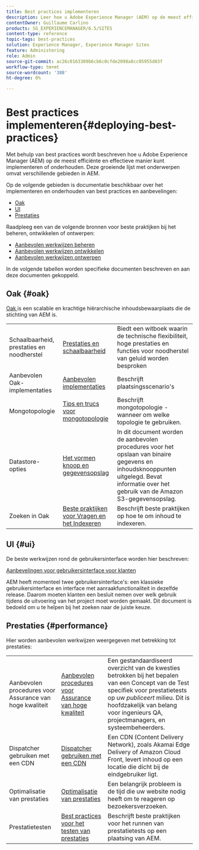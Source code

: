 ```yaml
---
title: Best practices implementeren
description: Leer hoe u Adobe Experience Manager (AEM) op de meest efficiënte en effectieve manier kunt implementeren en onderhouden.
contentOwner: Guillaume Carlino
products: SG_EXPERIENCEMANAGER/6.5/SITES
content-type: reference
topic-tags: best-practices
solution: Experience Manager, Experience Manager Sites
feature: Administering
role: Admin
source-git-commit: ac26c0163309b6cb6c0cfde2098a8cc05955d03f
workflow-type: tm+mt
source-wordcount: '388'
ht-degree: 0%

---
```


# Best practices implementeren{#deploying-best-practices}

Met behulp van best practices wordt beschreven hoe u Adobe Experience Manager (AEM) op de meest efficiënte en effectieve manier kunt implementeren of onderhouden. Deze groeiende lijst met onderwerpen omvat verschillende gebieden in AEM.

Op de volgende gebieden is documentatie beschikbaar over het implementeren en onderhouden van best practices en aanbevelingen:

* [Oak](#oak)
* [UI](#ui)
* [Prestaties](#performance)

Raadpleeg een van de volgende bronnen voor beste praktijken bij het beheren, ontwikkelen of ontwerpen:

* [Aanbevolen werkwijzen beheren](/help/sites-administering/administer-best-practices.md)
* [Aanbevolen werkwijzen ontwikkelen](/help/sites-developing/best-practices.md)
* [Aanbevolen werkwijzen ontwerpen](/help/sites-authoring/best-practices.md)

In de volgende tabellen worden specifieke documenten beschreven en aan deze documenten gekoppeld.

## Oak {#oak}

[ Oak ](/help/sites-deploying/platform.md) is een scalable en krachtige hiërarchische inhoudsbewaarplaats die de stichting van AEM is.

<table>
 <tbody>
  <tr>
   <td><p>Schaalbaarheid, prestaties en noodherstel</p> </td>
   <td><a href="/help/sites-deploying/performance.md">Prestaties en schaalbaarheid</a></td>
   <td>Biedt een witboek waarin de technische flexibiliteit, hoge prestaties en functies voor noodherstel van geluid worden besproken</td>
  </tr>
  <tr>
   <td>Aanbevolen Oak-implementaties</td>
   <td><a href="/help/sites-deploying/recommended-deploys.md">Aanbevolen implementaties</a></td>
   <td>Beschrijft plaatsingsscenario's</td>
  </tr>
  <tr>
   <td>Mongotopologie</td>
   <td><a href="/help/sites-deploying/recommended-deploys.md">Tips en trucs voor mongotopologie</a></td>
   <td>Beschrijft mongotopologie - wanneer om welke topologie te gebruiken.</td>
  </tr>
  <tr>
   <td>Datastore-opties</td>
   <td><a href="/help/sites-deploying/data-store-config.md">Het vormen knoop en gegevensopslag</a></td>
   <td>In dit document worden de aanbevolen procedures voor het opslaan van binaire gegevens en inhoudsknooppunten uitgelegd. Bevat informatie over het gebruik van de Amazon S3-gegevensopslag.</td>
  </tr>
  <tr>
   <td>Zoeken in Oak</td>
   <td><a href="/help/sites-deploying/best-practices-for-queries-and-indexing.md"> Beste praktijken voor Vragen en het Indexeren </a><br /> </td>
   <td>Beschrijft beste praktijken op hoe te om inhoud te indexeren.</td>
  </tr>
 </tbody>
</table>

## UI {#ui}

De beste werkwijzen rond de gebruikersinterface worden hier beschreven:

[Aanbevelingen voor gebruikersinterface voor klanten](/help/sites-deploying/ui-recommendations.md)

AEM heeft momenteel twee gebruikersinterface&#39;s: een klassieke gebruikersinterface en interface met aanraakfunctionaliteit in dezelfde release. Daarom moeten klanten een besluit nemen over welk gebruik tijdens de uitvoering van het project moet worden gemaakt. Dit document is bedoeld om u te helpen bij het zoeken naar de juiste keuze.

## Prestaties {#performance}

Hier worden aanbevolen werkwijzen weergegeven met betrekking tot prestaties:

<table>
 <tbody>
  <tr>
   <td>Aanbevolen procedures voor Assurance van hoge kwaliteit</td>
   <td><a href="/help/sites-deploying/configuring-performance.md#best-practices-for-quality-assurance">Aanbevolen procedures voor Assurance van hoge kwaliteit</a></td>
   <td>Een gestandaardiseerd overzicht van de kwesties betrokken bij het bepalen van een Concept van de Test specifiek voor prestatietests op uw <em> publiceert </em> milieu. Dit is hoofdzakelijk van belang voor ingenieurs QA, projectmanagers, en systeembeheerders.</td>
  </tr>
  <tr>
   <td>Dispatcher gebruiken met een CDN</td>
   <td><a href="https://experienceleague.adobe.com/docs/experience-manager-dispatcher/using/dispatcher.html#using-dispatcher-with-a-cdn">Dispatcher gebruiken met een CDN</a></td>
   <td>Een CDN (Content Delivery Network), zoals Akamai Edge Delivery of Amazon Cloud Front, levert inhoud op een locatie die dicht bij de eindgebruiker ligt.</td>
  </tr>
  <tr>
   <td>Optimalisatie van prestaties</td>
   <td><a href="/help/sites-deploying/configuring-performance.md">Optimalisatie van prestaties</a></td>
   <td>Een belangrijk probleem is de tijd die uw website nodig heeft om te reageren op bezoekersverzoeken.</td>
  </tr>
  <tr>
   <td>Prestatietesten</td>
   <td><a href="/help/sites-deploying/best-practices-for-performance-testing.md">Best practices voor het testen van prestaties</a></td>
   <td>Beschrijft beste praktijken voor het runnen van prestatietests op een plaatsing van AEM.<br /> </td>
  </tr>
 </tbody>
</table>
